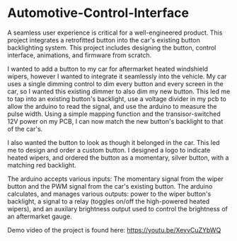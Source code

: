 # Automotive-Control-Interface
A seamless user experience is critical for a well-engineered product. This project integrates a retrofitted button into the car's existing button backlighting system. This project includes designing the button, control interface, animations, and firmware from scratch. 

I wanted to add a button to my car for aftermarket heated windshield wipers, however I wanted to integrate it seamlessly into the vehicle. My car uses a single dimming control to dim every button and every screen in the car, so I wanted this existing dimmer to also dim my new button. This led me to tap into an existing button's backlight, use a voltage divider in my pcb to allow the arduino to read the signal, and use the arduino to measure the pulse width. Using a simple mapping function and the transisor-switched 12V power on my PCB, I can now match the new button's backlight to that of the car's. 

I also wanted the button to look as though it belonged in the car. This led me to design and order a custom button. I designed a logo to indicate heated wipers, and ordered the button as a momentary, silver button, with a matching red backlight.

The arduino accepts various inputs: The momentary signal from the wiper button and the PWM signal from the car's existing button. The arduino calculates, and manages various outputs: power to the wiper button's backlight, a signal to a relay (toggles on/off the high-powered heated wipers), and an auxilary brightness output used to control the brightness of an aftermarket gauge. 

Demo video of the project is found here: <https://youtu.be/XevvCuZYbWQ>
